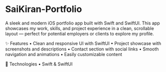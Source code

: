 # SaiKiran-Portfolio
A sleek and modern iOS portfolio app built with Swift and SwiftUI. This app showcases my work, skills, and project experience in a clean, scrollable layout — perfect for potential employers or clients to explore my profile.

✨ Features
	•	Clean and responsive UI with SwiftUI
	•	Project showcase with screenshots and descriptions
	•	Contact section with social links
	•	Smooth navigation and animations
	•	Easily customizable content

📱 Technologies
	•	Swift & SwiftUI
